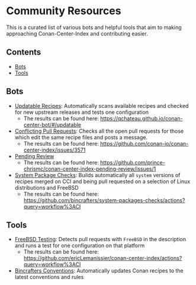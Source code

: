 # Community Resources

This is a curated list of various bots and helpful tools that aim to making approaching Conan-Center-Index and contributing easier.

<!-- toc -->
## Contents

  * [Bots](#bots)
  * [Tools](#tools)<!-- endToc -->

## Bots

- [Updatable Recipes](https://github.com/qchateau/conan-center-bot): Automatically scans available recipes and checked for new upstream releases and tests one configuration
  - The results can be found here: https://qchateau.github.io/conan-center-bot/#/updatable
- [Conflicting Pull Requests](https://github.com/ericLemanissier/conan-center-conflicting-prs): Checks all the open pull requests for those which edit the same
recipe files and posts a message.
  - The results can be found here: https://github.com/conan-io/conan-center-index/issues/3571
- [Pending Review](https://github.com/prince-chrismc/conan-center-index-pending-review)
  - The results can be found here: https://github.com/prince-chrismc/conan-center-index-pending-review/issues/1
- [System Package Checks](https://github.com/bincrafters/system-packages-checks): Builds automatically all `system` versions of recipes merged on CCI
and being pull requested on a selection of Linux distributions and FreeBSD
  - The results can be found here: https://github.com/bincrafters/system-packages-checks/actions?query=workflow%3ACI

## Tools

- [FreeBSD Testing](https://github.com/ericLemanissier/conan-center-index/tree/freebsd): Detects pull requests with `FreeBSD` in the description and runs a test for
one configuration on that platform
  - The results can be found here: https://github.com/ericLemanissier/conan-center-index/actions?query=workflow%3ACI
- [Bincrafters Conventions](https://github.com/bincrafters/bincrafters-conventions): Automatically updates Conan recipes to the latest conventions and rules
